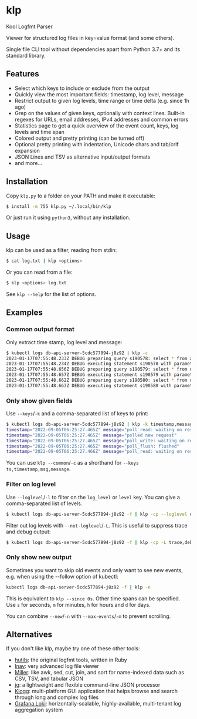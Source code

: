 # klp

Kool Logfmt Parser

Viewer for structured log files in key=value format (and some others).

Single file CLI tool without dependencies apart from Python 3.7+ and its standard library. 

## Features

- Select which keys to include or exclude from the output
- Quickly view the most important fields: timestamp, log level, message
- Restrict output to given log levels, time range or time delta (e.g. since 1h ago)
- Grep on the values of given keys, optionally with context lines. Built-in regexes for URLs, email addresses, IPv4 addresses and common errors
- Statistics page to get a quick overview of the event count, keys, log levels and time span
- Colored output and pretty printing (can be turned off)
- Optional pretty printing with indentation, Unicode chars and tab/crlf expansion
- JSON Lines and TSV as alternative input/output formats
- and more...

## Installation

Copy `klp.py` to a folder on your PATH and make it executable:

```bash
$ install -m 755 klp.py ~/.local/bin/klp
```

Or just run it using `python3`, without any installation.

## Usage

klp can be used as a filter, reading from stdin:

```bash
$ cat log.txt | klp <options>
```

Or you can read from a file:

```bash
$ klp <options> log.txt
```

See `klp --help` for the list of options.

## Examples

### Common output format

Only extract time stamp, log level and message:

```bash
$ kubectl logs db-api-server-5cdc577894-j8z92 | klp -c
2023-01-17T07:55:48.233Z DEBUG preparing query s190578: select * from applications
2023-01-17T07:55:48.234Z DEBUG executing statement s190578 with parameters: []
2023-01-17T07:55:48.656Z DEBUG preparing query s190579: select * from oauthproviderconfig where id = 0
2023-01-17T07:55:48.657Z DEBUG executing statement s190579 with parameters: []
2023-01-17T07:55:48.662Z DEBUG preparing query s190580: select * from oauthproviderconfig where id = 0
2023-01-17T07:55:48.663Z DEBUG executing statement s190580 with parameters: []
```

### Only show given fields

Use `--keys`/`-k` and a comma-separated list of keys to print:

```bash
$ kubectl logs db-api-server-5cdc577894-j8z92 | klp -k timestamp,message
timestamp="2022-09-05T06:25:27.465Z" message="poll_read: waiting on response"
timestamp="2022-09-05T06:25:27.465Z" message="polled new request"
timestamp="2022-09-05T06:25:27.465Z" message="poll_write: waiting on request"
timestamp="2022-09-05T06:25:27.465Z" message="poll_flush: flushed"
timestamp="2022-09-05T06:25:27.466Z" message="poll_read: waiting on response"
```

You can use `klp --common`/`-c` as a shorthand for `--keys ts,timestamp,msg,message`.

### Filter on log level

Use `--loglevel`/`-l` to filter on the `log_level` or `level` key.
You can give a comma-separated list of levels.

```bash
$ kubectl logs db-api-server-5cdc577894-j8z92 -f | klp -cp --loglevel debug
```

Filter out log levels with `--not-loglevel`/`-L`.
This is useful to suppress trace and debug output:

```bash
$ kubectl logs db-api-server-5cdc577894-j8z92 -f | klp -cp -L trace,debug
```

### Only show new output

Sometimes you want to skip old events and only want to see new events, e.g. when using the --follow option of kubectl:

```bash
kubectl logs db-api-server-5cdc577894-j8z92 -f | klp -n
```

This is equivalent to `klp --since 0s`.
Other time spans can be specified.
Use `s` for seconds, `m` for minutes, `h` for hours and `d` for days.

You can combine `--new`/`-n` with `--max-events`/`-m` to prevent scrolling.

## Alternatives

If you don't like klp, maybe try one of these other tools:

- [hutils](https://github.com/brandur/hutils): the original logfmt tools, written in Ruby
- [lnav](https://lnav.org): very advanced log file viewer
- [Miller](https://github.com/johnkerl/miller): like awk, sed, cut, join, and sort for name-indexed data such as CSV, TSV, and tabular JSON 
- [jq](https://jqlang.github.io/jq/): a lightweight and flexible command-line JSON processor
- [Klogg](https://github.com/variar/klogg): multi-platform GUI application that helps browse and search through long and complex log files
- [Grafana Loki](https://grafana.com/docs/loki/latest/visualize/grafana/): horizontally-scalable, highly-available, multi-tenant log aggregation system
